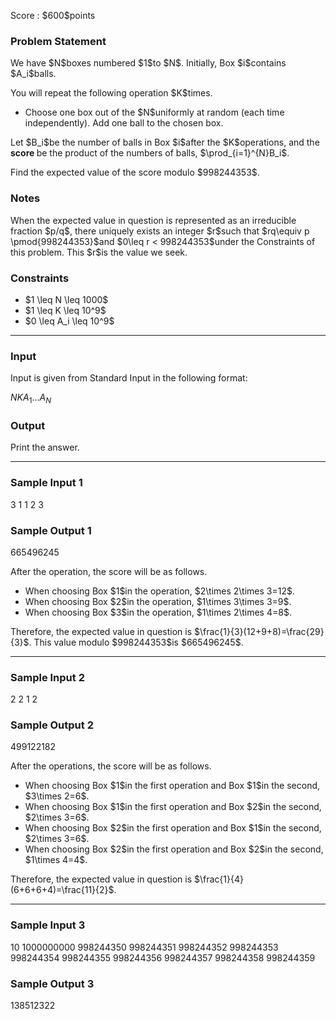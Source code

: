 
<div>

<span>

<span>

<p>
Score : $600$points
</p>

<div>

<section>

### **Problem Statement**

<p>
We have $N$boxes numbered $1$to $N$. Initially, Box $i$contains $A_i$balls.
</p>

<p>
You will repeat the following operation $K$times.
</p>

<ul>

<li>
Choose one box out of the $N$uniformly at random (each time independently). Add one ball to the chosen box.
</li>

</ul>

<p>
Let $B_i$be the number of balls in Box $i$after the $K$operations, and the 
<strong>
score
</strong>
be the product of the numbers of balls, $\prod_{i=1}^{N}B_i$.
</p>

<p>
Find the expected value of the score modulo $998244353$.
</p>

</section>

</div>

<div>

<section>

### **Notes**

<p>
When the expected value in question is represented as an irreducible fraction $p/q$, there uniquely exists an integer $r$such that $rq\equiv p \pmod{998244353}$and $0\leq r < 998244353$under the Constraints of this problem. This $r$is the value we seek.
</p>

</section>

</div>

<div>

<section>

### **Constraints**

<ul>

<li>
$1 \leq N \leq 1000$
</li>

<li>
$1 \leq K \leq 10^9$
</li>

<li>
$0 \leq A_i \leq 10^9$
</li>

</ul>

</section>

</div>

---

<div>

<div>

<section>

### **Input**

<p>
Input is given from Standard Input in the following format:
</p>

<div>

$N$$K$$A_1$$\ldots$$A_N$
</div>

</section>

</div>

<div>

<section>

### **Output**

<p>
Print the answer.
</p>

</section>

</div>

</div>

---

<div>

<section>

### **Sample Input 1**

<div>

3 1
1 2 3

</div>

</section>

</div>

<div>

<section>

### **Sample Output 1**

<div>

665496245

</div>

<p>
After the operation, the score will be as follows.
</p>

<ul>

<li>
When choosing Box $1$in the operation, $2\times 2\times 3=12$.
</li>

<li>
When choosing Box $2$in the operation, $1\times 3\times 3=9$.
</li>

<li>
When choosing Box $3$in the operation, $1\times 2\times 4=8$.
</li>

</ul>

<p>
Therefore, the expected value in question is $\frac{1}{3}(12+9+8)=\frac{29}{3}$. This value modulo $998244353$is $665496245$.
</p>

</section>

</div>

---

<div>

<section>

### **Sample Input 2**

<div>

2 2
1 2

</div>

</section>

</div>

<div>

<section>

### **Sample Output 2**

<div>

499122182

</div>

<p>
After the operations, the score will be as follows.
</p>

<ul>

<li>
When choosing Box $1$in the first operation and Box $1$in the second, $3\times 2=6$.
</li>

<li>
When choosing Box $1$in the first operation and Box $2$in the second, $2\times 3=6$.
</li>

<li>
When choosing Box $2$in the first operation and Box $1$in the second, $2\times 3=6$.
</li>

<li>
When choosing Box $2$in the first operation and Box $2$in the second, $1\times 4=4$.
</li>

</ul>

<p>
Therefore, the expected value in question is $\frac{1}{4}(6+6+6+4)=\frac{11}{2}$.
</p>

</section>

</div>

---

<div>

<section>

### **Sample Input 3**

<div>

10 1000000000
998244350 998244351 998244352 998244353 998244354 998244355 998244356 998244357 998244358 998244359

</div>

</section>

</div>

<div>

<section>

### **Sample Output 3**

<div>

138512322

</div>

</section>

</div>

</span>

</span>

</div>
